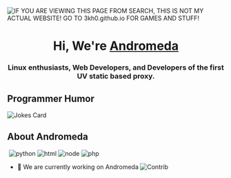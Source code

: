 <img alt="IF YOU ARE VIEWING THIS PAGE FROM SEARCH, THIS IS NOT MY ACTUAL WEBSITE! GO TO 3kh0.github.io FOR GAMES AND STUFF!" src="https://readme-typing-svg.herokuapp.com?vCenter=true&lines=Hello!+We+are+Ultrix!;Python+Programmer;HTML+Programmers;Linux+enthusiasts;Creators+of+Ultrix+OS+and+AI">
<h1 align="center">Hi, We're <a href="https://andromedaproxy.vercel.app">Andromeda</a></h1>
<h3 align="center">Linux enthusiasts, Web Developers, and Developers of the first UV static based proxy.</h3>
<h2>Programmer Humor</h2>
<img src="https://readme-jokes.vercel.app/api" alt="Jokes Card" />
<h2>About Andromeda</h2>
<p align="left"> 
  <img alt="" src="https://img.shields.io/badge/Editor-VS%20Code-blue/?logo=visualstudiocode&logoColor=blue&color=blue">
  <img src="https://img.shields.io/badge/Knows-Python3-FFF?logo=python&color=yellow" alt="python">
  <img src="https://img.shields.io/badge/Knows-HTML-blue/?logo=html5&logoColor=warning&color=orange" alt="html">
  <img src="https://img.shields.io/badge/Knows-Node.js-blue/?logo=node.js&color=brightgreen" alt="node">
  <img src="https://img.shields.io/badge/Knows-PHP-blue/?logo=php&color=blue" alt="php">
       </p>

- 🔭 We are currently working on Andromeda
![Contrib](https://contrib.rocks/image?repo=jacksoncraft859/Evasi)
